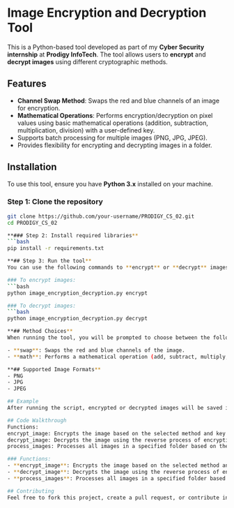 # Image Encryption and Decryption Tool

This is a Python-based tool developed as part of my **Cyber Security internship** at **Prodigy InfoTech**. The tool allows users to **encrypt** and **decrypt images** using different cryptographic methods.

## Features
- **Channel Swap Method**: Swaps the red and blue channels of an image for encryption.
- **Mathematical Operations**: Performs encryption/decryption on pixel values using basic mathematical operations (addition, subtraction, multiplication, division) with a user-defined key.
- Supports batch processing for multiple images (PNG, JPG, JPEG).
- Provides flexibility for encrypting and decrypting images in a folder.

## Installation

To use this tool, ensure you have **Python 3.x** installed on your machine.

### Step 1: Clone the repository
```bash
git clone https://github.com/your-username/PRODIGY_CS_02.git
cd PRODIGY_CS_02

**### Step 2: Install required libraries**
```bash
pip install -r requirements.txt

**## Step 3: Run the tool**
You can use the following commands to **encrypt** or **decrypt** images in a folder.

### To encrypt images:
```bash
python image_encryption_decryption.py encrypt

### To decrypt images:
```bash
python image_encryption_decryption.py decrypt

**## Method Choices**
When running the tool, you will be prompted to choose between the following encryption methods:

- **swap**: Swaps the red and blue channels of the image.
- **math**: Performs a mathematical operation (add, subtract, multiply, divide) with a user-defined key.

**## Supported Image Formats**
- PNG
- JPG
- JPEG

## Example
After running the script, encrypted or decrypted images will be saved in the `output_images` folder.

## Code Walkthrough
Functions:
encrypt_image: Encrypts the image based on the selected method and key.
decrypt_image: Decrypts the image using the reverse process of encryption.
process_images: Processes all images in a specified folder based on the chosen action (encrypt or decrypt).

### Functions:
- **encrypt_image**: Encrypts the image based on the selected method and key.
- **decrypt_image**: Decrypts the image using the reverse process of encryption.
- **process_images**: Processes all images in a specified folder based on the chosen action (encrypt or decrypt).

## Contributing
Feel free to fork this project, create a pull request, or contribute in any way. If you find bugs or have suggestions for improvements, please create an issue.

